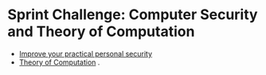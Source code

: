 # Sprint Challenge: Computer Security and Theory of Computation

* [Improve your practical personal security](security/)
* [Theory of Computation](theory/)
.
